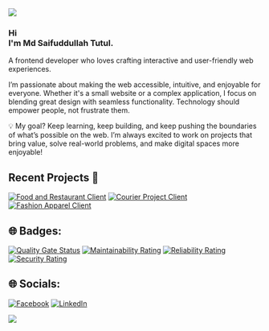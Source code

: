 <!-- banner -->
<img src="https://tutulhaque.website/wp-content/uploads/2023/12/tutul-banner-2.png">

<h3>Hi <br>I'm Md Saifuddullah Tutul.</h3>

<p>A frontend developer who loves crafting interactive and user-friendly web experiences.</p>

<p>I’m passionate about making the web accessible, intuitive, and enjoyable for everyone. Whether it's a small website or a complex application, I focus on blending great design with seamless functionality. Technology should empower people, not frustrate them.</p>

<p>💡 My goal? Keep learning, keep building, and keep pushing the boundaries of what’s possible on the web. I’m always excited to work on projects that bring value, solve real-world problems, and make digital spaces more enjoyable!</p>

<!-- Pinned Projects -->

## Recent Projects 📌

[![Food and Restaurant Client](https://github-readme-stats.vercel.app/api/pin/?username=tutulhaque&repo=food-and-restaurent-client&theme=dark)](https://github.com/tutulhaque/food-and-restaurent-client)
[![Courier Project Client](https://github-readme-stats.vercel.app/api/pin/?username=tutulhaque&repo=courier-project-client&theme=dark)](https://github.com/tutulhaque/courier-project-client)
[![Fashion Apparel Client](https://github-readme-stats.vercel.app/api/pin/?username=tutulhaque&repo=Fashion-apparel-client&theme=dark)](https://github.com/tutulhaque/Fashion-apparel-client)

<!-- Badges -->
## 🌐 Badges:
[![Quality Gate Status](https://sonarcloud.io/api/project_badges/quality_gate?project=tutulhaque_rest-countries)](https://sonarcloud.io/summary/overall?id=tutulhaque_rest-countries&branch=main)
[![Maintainability Rating](https://sonarcloud.io/api/project_badges/measure?project=tutulhaque_rest-countries&metric=sqale_rating)](https://sonarcloud.io/summary/overall?id=tutulhaque_rest-countries&branch=main)
[![Reliability Rating](https://sonarcloud.io/api/project_badges/measure?project=tutulhaque_rest-countries&metric=reliability_rating)](https://sonarcloud.io/summary/overall?id=tutulhaque_rest-countries&branch=main)
[![Security Rating](https://sonarcloud.io/api/project_badges/measure?project=tutulhaque_rest-countries&metric=security_rating)](https://sonarcloud.io/summary/overall?id=tutulhaque_rest-countries&branch=main)



<!-- My Social Handles -->

## 🌐 Socials:

[![Facebook](https://img.shields.io/badge/Facebook-%231877F2.svg?logo=Facebook&logoColor=white)](https://www.facebook.com/sdtutulctg/) [![LinkedIn](https://img.shields.io/badge/LinkedIn-%230077B5.svg?logo=linkedin&logoColor=white)](https://www.linkedin.com/in/tutul-haque)
<br>

<!-- Footer -->

<img src="https://tutulhaque.website/wp-content/uploads/2023/12/Footer.jpg">

